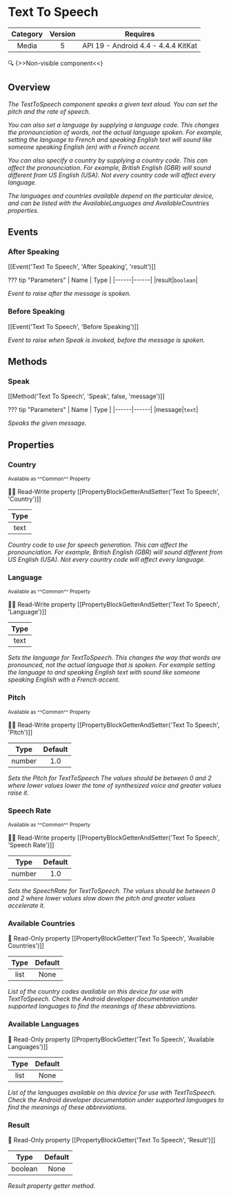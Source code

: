# Text To Speech

| Category | Version | Requires |
|:--------:|:-------:|:--------:|
|Media|5|API 19 - Android 4.4 - 4.4.4 KitKat|

:mag: {>>Non-visible component<<}

## Overview

_The TestToSpeech component speaks a given text aloud.  You can set the pitch and the rate of speech. <p>You can also set a language by supplying a language code.  This changes the pronounciation of words, not the actual language spoken.  For example, setting the language to French and speaking English text will sound like someone speaking English (en) with a French accent.</p> <p>You can also specify a country by supplying a country code. This can affect the pronounciation.  For example, British English (GBR) will sound different from US English (USA).  Not every country code will affect every language.</p> <p>The languages and countries available depend on the particular device, and can be listed with the AvailableLanguages and AvailableCountries properties.</p>_

## Events

### After Speaking

[[Event('Text To Speech', 'After Speaking', 'result')]]

??? tip "Parameters"
    | Name | Type |
    |------|------|
    |result|`boolean`|


_Event to raise after the message is spoken._

### Before Speaking

[[Event('Text To Speech', 'Before Speaking')]]

_Event to raise when Speak is invoked, before the message is spoken._

## Methods

### Speak

[[Method('Text To Speech', 'Speak', false, 'message')]]

??? tip "Parameters"
    | Name | Type |
    |------|------|
    |message|`text`|


_Speaks the given message._

## Properties

### Country

<small>Available as ^^Common^^ Property</small>

:eyes::pencil: Read-Write property
[[PropertyBlockGetterAndSetter('Text To Speech', 'Country')]]

| Type |
|:----:|
|text|

_Country code to use for speech generation.  This can affect the pronounciation.  For example, British English (GBR) will sound different from US English (USA).  Not every country code will affect every language._

### Language

<small>Available as ^^Common^^ Property</small>

:eyes::pencil: Read-Write property
[[PropertyBlockGetterAndSetter('Text To Speech', 'Language')]]

| Type |
|:----:|
|text|

_Sets the language for TextToSpeech. This changes the way that words are pronounced, not the actual language that is spoken.  For example setting the language to and speaking English text with sound like someone speaking English with a French accent._

### Pitch

<small>Available as ^^Common^^ Property</small>

:eyes::pencil: Read-Write property
[[PropertyBlockGetterAndSetter('Text To Speech', 'Pitch')]]

| Type | Default |
|:----:|:-------:|
|number|1.0|

_Sets the Pitch for TextToSpeech The values should be between 0 and 2 where lower values lower the tone of synthesized voice and greater values raise it._

### Speech Rate

<small>Available as ^^Common^^ Property</small>

:eyes::pencil: Read-Write property
[[PropertyBlockGetterAndSetter('Text To Speech', 'Speech Rate')]]

| Type | Default |
|:----:|:-------:|
|number|1.0|

_Sets the SpeechRate for TextToSpeech. The values should be between 0 and 2 where lower values slow down the pitch and greater values accelerate it._

### Available Countries

:eyes: Read-Only property
[[PropertyBlockGetter('Text To Speech', 'Available Countries')]]

| Type | Default |
|:----:|:-------:|
|list|None|

_List of the country codes available on this device for use with TextToSpeech.  Check the Android developer documentation under supported languages to find the meanings of these abbreviations._

### Available Languages

:eyes: Read-Only property
[[PropertyBlockGetter('Text To Speech', 'Available Languages')]]

| Type | Default |
|:----:|:-------:|
|list|None|

_List of the languages available on this device for use with TextToSpeech.  Check the Android developer documentation under supported languages to find the meanings of these abbreviations._

### Result

:eyes: Read-Only property
[[PropertyBlockGetter('Text To Speech', 'Result')]]

| Type | Default |
|:----:|:-------:|
|boolean|None|

_Result property getter method._